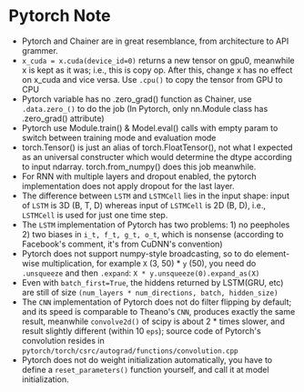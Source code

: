 # Pytorch Note

* Pytorch and Chainer are in great resemblance, from architecture to API grammer.
* `x_cuda = x.cuda(device_id=0)` returns a new tensor on gpu0, meanwhile x is kept as it was; i.e., this is copy op. After this, change x has no effect on x_cuda and vice versa. Use `.cpu()` to copy the tensor from GPU to CPU
* Pytorch variable has no .zero_grad() function as Chainer, use `.data.zero_()` to do the job (In Pytorch, only nn.Module class has .zero_grad() attribute)
* Pytorch use Module.train() & Model.eval() calls with empty param to switch between training mode and evaluation mode
* torch.Tensor() is just an alias of torch.FloatTensor(), not what I expected as an universal constructer which would determine the dtype according to input ndarray. torch.from_numpy() does this job meanwhile.
* For RNN with multiple layers and dropout enabled, the pytorch implementation does not apply dropout for the last layer.
* The difference between `LSTM` and `LSTMCell` lies in the input shape: input of `LSTM` is 3D (B, T, D) whereas input of `LSTMCell` is 2D (B, D), i.e., `LSTMCell` is used for just one time step.
* The `LSTM` implementation of Pytorch has two problems: 1) no peepholes  2) two biases in `i_t, f_t, g_t, o_t`, which is nonsense (according to Facebook's comment, it's from CuDNN's convention)
* Pytorch does not support numpy-style broadcasting, so to do element-wise multiplication, for example `X` (3, 50) * `y` (50), you need do `.unsqueeze` and then `.expand`:     `X * y.unsqueeze(0).expand_as(X)`
* Even with `batch_first=True`, the hiddens returned by LSTM(GRU, etc) are still of size  `(num_layers * num_directions, batch, hidden_size)`
* The `CNN` implementation of Pytorch does not do filter flipping by default; and its speed is comparable to Theano's `CNN`, produces exactly the same result, meanwhile `convolve2d()` of scipy is about 2 * times slower, and result slightly different (within 10 `eps`); source code of Pytorch's convolution resides in `pytorch/torch/csrc/autograd/functions/convolution.cpp`
* Pytorch does not do weight initialization automatically, you have to define a `reset_parameters()` function yourself, and call it at model initialization.



